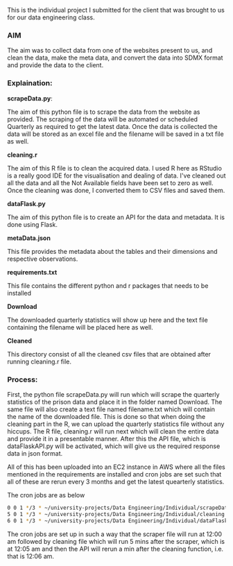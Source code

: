 This is the individual project I submitted for the client that was brought to us for our data engineering class.

### AIM 

The aim was to collect data from one of the websites present to us, and clean the data, make the meta data, and convert the data into SDMX format and provide the data to the client.

### Explaination:

<b>scrapeData.py</b>:  

The aim of this python file is to scrape the data from the website as provided. The scraping of the data will be automated or scheduled Quarterly as required to get the latest data. Once the data is collected the data will be stored as an excel file and the filename will be saved in a txt file as well. 

<b>cleaning.r</b>

The aim of this R file is to clean the acquired data. I used R here as RStudio is a really good IDE for the visualisation and dealing of data. I've cleaned out all the data and all the Not Available fields have been set to zero as well. Once the cleaning was done, I converted them to CSV files and saved them. 

<b>dataFlask.py</b>

The aim of this python file is to create an API for the data and metadata. It is done using Flask.

<b>metaData.json</b>

This file provides the metadata about the tables and their dimensions and respective observations.

<b>requirements.txt</b>

This file contains the different python and r packages that needs to be installed

<b>Download</b>

The downloaded quarterly statistics will show up here and the text file containing the filename will be placed here as well.

<b>Cleaned</b>

This directory consist of all the cleaned csv files that are obtained after running cleaning.r file.

### Process:

First, the python file scrapeData.py will run which will scrape the quarterly statistics of the prison data and place it in the folder named Download. The same file will also create a text file named filename.txt which will contain the name of the downloaded file. This is done so that when doing the cleaning part in the R, we can upload the quarterly statistics file without any hiccups. The R file, cleaning.r will run next which will clean the entire data and provide it in a presentable manner. After this the API file, which is dataFlaskAPI.py will be activated, which will give us the required response data in json format. 

All of this has been uploaded into an EC2 instance in AWS where all the files mentioned in the requirements are installed and cron jobs are set such that all of these are rerun every 3 months and get the latest quearterly statistics.

The cron jobs are as below

```sh
0 0 1 */3 * ~/university-projects/Data Engineering/Individual/scrapeData.py
5 0 1 */3 * ~/university-projects/Data Engineering/Individual/cleaning.r
6 0 1 */3 * ~/university-projects/Data Engineering/Individual/dataFlaskAPI.py
```

The cron jobs are set up in such a way that the scraper file will run at 12:00 am followed by cleaning file which will run 5 mins after the scraper, which is at 12:05 am and then the API will rerun a min after the cleaning function, i.e. that is 12:06 am.
